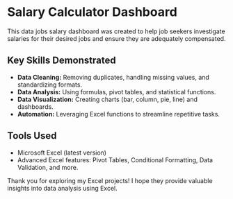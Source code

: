 # Salary Calculator Dashboard
This data jobs salary dashboard was created to help job seekers investigate salaries for their desired jobs and ensure they are adequately compensated.

## Key Skills Demonstrated

- **Data Cleaning:** Removing duplicates, handling missing values, and standardizing formats.
- **Data Analysis:** Using formulas, pivot tables, and statistical functions.
- **Data Visualization:** Creating charts (bar, column, pie, line) and dashboards.
- **Automation:** Leveraging Excel functions to streamline repetitive tasks.

## Tools Used

- Microsoft Excel (latest version)
- Advanced Excel features: Pivot Tables, Conditional Formatting, Data Validation, and more.

Thank you for exploring my Excel projects! I hope they provide valuable insights into data analysis using Excel.
